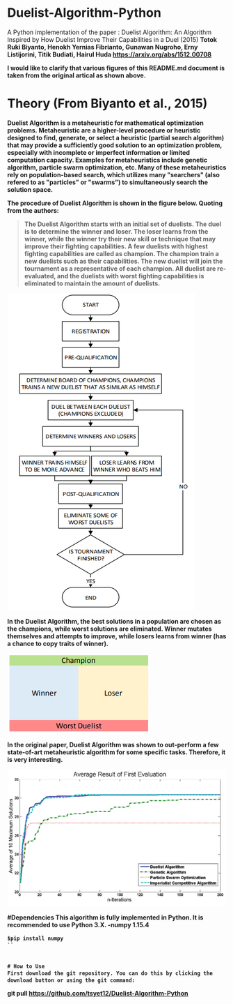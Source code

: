 # Duelist-Algorithm-Python
A Python implementation of the paper : 
Duelist Algorithm: An Algorithm Inspired by How Duelist Improve Their Capabilities in a Duel (2015) <b>
Totok Ruki Biyanto, Henokh Yernias Fibrianto, Gunawan Nugroho, Erny Listijorini, Titik Budiati, Hairul Huda <b>
https://arxiv.org/abs/1512.00708

I would like to clarify that various figures of this README.md document is taken from the original artical as shown above.


# Theory (From Biyanto et al., 2015)
Duelist Algorithm is a metaheuristic for mathematical optimization problems. Metaheuristic are a higher-level procedure or heuristic designed to find, generate, or select a heuristic (partial search algorithm) that may provide a sufficiently good solution to an optimization problem, especially with incomplete or imperfect information or limited computation capacity. Examples for metaheuristics include genetic algorithm, particle swarm optimization, etc. Many of these metaheuristics rely on population-based search, which utilizes many "searchers" (also refered to as "particles" or "swarms") to simultaneously search the solution space.

The procedure of Duelist Algorithm is shown in the figure below. Quoting from the authors:
>The Duelist Algorithm starts with an initial set of duelists. The duel is to determine the winner and loser. The loser learns from the winner, while the winner try their new skill or technique that may improve their fighting capabilities. A few duelists with highest fighting capabilities are called as champion. The champion train a new duelists such as their capabilities. The new duelist will join the tournament as a representative of each champion. All duelist are re-evaluated, and the duelists with worst fighting capabilities is eliminated to maintain the amount of duelists. 

![flowchart](images/flowchart.PNG)

In the Duelist Algorithm, the best solutions in a population are chosen as the champions, while worst solutions are eliminated. Winner mutates themselves and attempts to improve, while losers learns from winner (has a chance to copy traits of winner).

![champion selection and elimination](images/cham.PNG)

In the original paper, Duelist Algorithm was shown to out-perform a few state-of-art metaheuristic algorithm for some specific tasks. Therefore, it is very interesting.

![performance](images/performance.PNG)

#Dependencies
This algorithm is fully implemented in Python. It is recommended to use Python 3.X. <b>
-numpy 1.15.4
```
$pip install numpy
``


# How to Use
First download the git repository. You can do this by clicking the download button or using the git command:
```
git pull https://github.com/tsyet12/Duelist-Algorithm-Python
```


